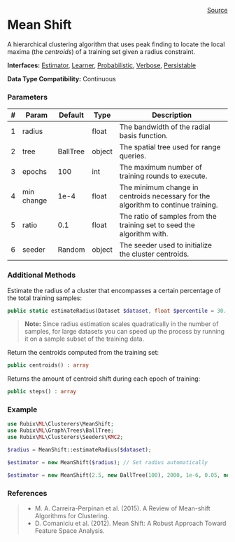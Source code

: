 <span style="float:right;"><a href="https://github.com/RubixML/RubixML/blob/master/src/Clusterers/MeanShift.php">Source</a></span>

# Mean Shift
A hierarchical clustering algorithm that uses peak finding to locate the local maxima (the *centroids*) of a training set given a radius constraint.

**Interfaces:** [Estimator](../estimator.md), [Learner](../learner.md), [Probabilistic](../probabilistic.md), [Verbose](../verbose.md), [Persistable](../persistable.md)

**Data Type Compatibility:** Continuous

### Parameters
| # | Param | Default | Type | Description |
|---|---|---|---|---|
| 1 | radius | | float | The bandwidth of the radial basis function. |
| 2 | tree | BallTree | object | The spatial tree used for range queries. |
| 3 | epochs | 100 | int | The maximum number of training rounds to execute. |
| 4 | min change | 1e-4 | float | The minimum change in centroids necessary for the algorithm to continue training. |
| 5 | ratio | 0.1 | float | The ratio of samples from the training set to seed the algorithm with. |
| 6 | seeder | Random | object | The seeder used to initialize the cluster centroids. |

### Additional Methods
Estimate the radius of a cluster that encompasses a certain percentage of the total training samples:
```php
public static estimateRadius(Dataset $dataset, float $percentile = 30., ?Distance $distance = null) : float
```

> **Note:** Since radius estimation scales quadratically in the number of samples, for large datasets you can speed up the process by running it on a sample subset of the training data.

Return the centroids computed from the training set:
```php
public centroids() : array
```

Returns the amount of centroid shift during each epoch of training:
```php
public steps() : array
```

### Example
```php
use Rubix\ML\Clusterers\MeanShift;
use Rubix\ML\Graph\Trees\BallTree;
use Rubix\ML\Clusterers\Seeders\KMC2;

$radius = MeanShift::estimateRadius($dataset);

$estimator = new MeanShift($radius); // Set radius automatically

$estimator = new MeanShift(2.5, new BallTree(100), 2000, 1e-6, 0.05, new KMC2());
```

### References
>- M. A. Carreira-Perpinan et al. (2015). A Review of Mean-shift Algorithms for Clustering.
>- D. Comaniciu et al. (2012). Mean Shift: A Robust Approach Toward Feature Space Analysis.